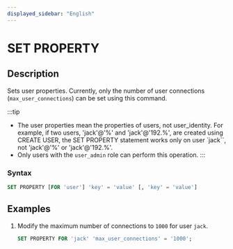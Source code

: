 ```yaml
---
displayed_sidebar: "English"
---
```


# SET PROPERTY

## Description

Sets user properties. Currently, only the number of user connections (`max_user_connections`) can be set using this command.

:::tip

- The user properties mean the properties of users, not user_identity. For example, if two users, 'jack'@'%' and 'jack'@'192.%', are created using CREATE USER, the SET PROPERTY statement works only on user `jack``, not 'jack'@'%' or 'jack'@'192.%'.
- Only users with the `user_admin` role can perform this operation.
:::

### Syntax

```SQL
SET PROPERTY [FOR 'user'] 'key' = 'value' [, 'key' = 'value']
```

## Examples

1. Modify the maximum number of connections to `1000` for user `jack`.

    ```SQL
    SET PROPERTY FOR 'jack' 'max_user_connections' = '1000';
    ```

<!--
2. Modify cpu_share to 1000 for the user jack

    ```SQL
    SET PROPERTY FOR 'jack' 'resource.cpu_share' = '1000';
    ```

3. Modify the weight of the normal level for the user jack

    ```SQL
    SET PROPERTY FOR 'jack' 'quota.normal' = '400';
    ```
-->
